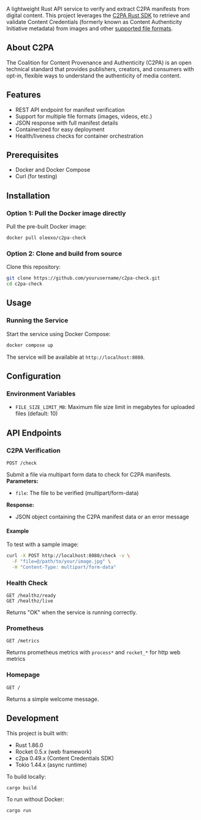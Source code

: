 A lightweight Rust API service to verify and extract C2PA manifests from digital content. This project leverages the [C2PA Rust SDK](https://opensource.contentauthenticity.org/docs/rust-sdk/) to retrieve and validate Content Credentials (formerly known as Content Authenticity Initiative metadata) from images and other [supported file formats](https://opensource.contentauthenticity.org/docs/rust-sdk/docs/supported-formats/).
## About C2PA
The Coalition for Content Provenance and Authenticity (C2PA) is an open technical standard that provides publishers, creators, and consumers with opt-in, flexible ways to understand the authenticity of media content.
## Features
- REST API endpoint for manifest verification
- Support for multiple file formats (images, videos, etc.)
- JSON response with full manifest details
- Containerized for easy deployment
- Health/liveness checks for container orchestration

## Prerequisites
- Docker and Docker Compose
- Curl (for testing)


## Installation
### Option 1: Pull the Docker image directly
Pull the pre-built Docker image:
``` bash
docker pull oleexo/c2pa-check
```

### Option 2: Clone and build from source
Clone this repository:

``` bash
git clone https://github.com/yourusername/c2pa-check.git
cd c2pa-check
```
## Usage
### Running the Service
Start the service using Docker Compose:
``` bash
docker compose up
```
The service will be available at `http://localhost:8080`.

## Configuration
### Environment Variables

- `FILE_SIZE_LIMIT_MB`: Maximum file size limit in megabytes for uploaded files (default: 10)

## API Endpoints
### C2PA Verification
``` 
POST /check
```
Submit a file via multipart form data to check for C2PA manifests.
**Parameters:**
- `file`: The file to be verified (multipart/form-data)

**Response:**
- JSON object containing the C2PA manifest data or an error message

#### Example
To test with a sample image:
``` bash
curl -X POST http://localhost:8080/check -v \
  -F "file=@/path/to/your/image.jpg" \
  -H "Content-Type: multipart/form-data"
```
### Health Check
``` 
GET /healthz/ready
GET /healthz/live
```
Returns "OK" when the service is running correctly.
### Prometheus
```
GET /metrics
```
Returns prometheus metrics with `process*` and `rocket_*` for http web metrics
### Homepage
``` 
GET /
```
Returns a simple welcome message.
## Development
This project is built with:
- Rust 1.86.0
- Rocket 0.5.x (web framework)
- c2pa 0.49.x (Content Credentials SDK)
- Tokio 1.44.x (async runtime)

To build locally:
``` bash
cargo build
```
To run without Docker:
``` bash
cargo run
```